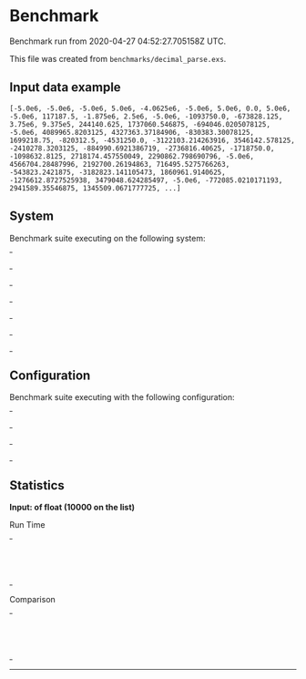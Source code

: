 # Benchmark

Benchmark run from 2020-04-27 04:52:27.705158Z UTC.

This file was created from `benchmarks/decimal_parse.exs`.

## Input data example

    [-5.0e6, -5.0e6, -5.0e6, 5.0e6, -4.0625e6, -5.0e6, 5.0e6, 0.0, 5.0e6, -5.0e6, 117187.5, -1.875e6, 2.5e6, -5.0e6, -1093750.0, -673828.125, 3.75e6, 9.375e5, 244140.625, 1737060.546875, -694046.0205078125, -5.0e6, 4089965.8203125, 4327363.37184906, -830383.30078125, 1699218.75, -820312.5, -4531250.0, -3122103.214263916, 3546142.578125, -2410278.3203125, -884990.6921386719, -2736816.40625, -1718750.0, -1098632.8125, 2718174.457550049, 2290862.798690796, -5.0e6, 4566704.28487996, 2192700.26194863, 716495.5275766263, -543823.2421875, -3182823.141105473, 1860961.9140625, -1276612.8727525938, 3479048.624285497, -5.0e6, -772085.0210171193, 2941589.35546875, 1345509.0671777725, ...]

## System

Benchmark suite executing on the following system:

<table style="width: 1%">
  <tr>
    <th style="width: 1%; white-space: nowrap">Operating System</th>
    <td>macOS</td>
  </tr><tr>
    <th style="white-space: nowrap">CPU Information</th>
    <td style="white-space: nowrap">Intel(R) Core(TM) i5-9600K CPU @ 3.70GHz</td>
  </tr><tr>
    <th style="white-space: nowrap">Number of Available Cores</th>
    <td style="white-space: nowrap">6</td>
  </tr><tr>
    <th style="white-space: nowrap">Available Memory</th>
    <td style="white-space: nowrap">32 GB</td>
  </tr><tr>
    <th style="white-space: nowrap">Elixir Version</th>
    <td style="white-space: nowrap">1.10.2</td>
  </tr><tr>
    <th style="white-space: nowrap">Erlang Version</th>
    <td style="white-space: nowrap">22.3.2</td>
  </tr>
</table>

## Configuration

Benchmark suite executing with the following configuration:

<table style="width: 1%">
  <tr>
    <th style="width: 1%">:time</th>
    <td style="white-space: nowrap">5 s</td>
  </tr><tr>
    <th>:parallel</th>
    <td style="white-space: nowrap">1</td>
  </tr><tr>
    <th>:warmup</th>
    <td style="white-space: nowrap">2 s</td>
  </tr>
</table>

## Statistics


__Input: of float (10000 on the list)__

Run Time
<table style="width: 1%">
  <tr>
    <th>Name</th>
    <th style="text-align: right">IPS</th>
    <th style="text-align: right">Average</th>
    <th style="text-align: right">Devitation</th>
    <th style="text-align: right">Median</th>
    <th style="text-align: right">99th&nbsp;%</th>
  </tr>
  <tr>
    <td style="white-space: nowrap">`Decimal.from_float/1`</td>
    <td style="white-space: nowrap; text-align: right">35.41</td>
    <td style="white-space: nowrap; text-align: right">28.24 ms</td>
    <td style="white-space: nowrap; text-align: right">±1.41%</td>
    <td style="white-space: nowrap; text-align: right">28.12 ms</td>
    <td style="white-space: nowrap; text-align: right">29.96 ms</td>
  </tr>
  <tr>
    <td style="white-space: nowrap">`Decimal.cast/1`</td>
    <td style="white-space: nowrap; text-align: right">35.15</td>
    <td style="white-space: nowrap; text-align: right">28.45 ms</td>
    <td style="white-space: nowrap; text-align: right">±2.22%</td>
    <td style="white-space: nowrap; text-align: right">28.25 ms</td>
    <td style="white-space: nowrap; text-align: right">31.39 ms</td>
  </tr>
</table>
Comparison
<table style="width: 1%">
  <tr>
    <th>Name</th>
    <th style="text-align: right">IPS</th>
    <th style="text-align: right">Slower</th>
  <tr>
    <td style="white-space: nowrap">`Decimal.from_float/1`</td>
    <td style="white-space: nowrap;text-align: right">35.41</td>
    <td>&nbsp;</td>
  </tr>
  <tr>
    <td style="white-space: nowrap">`Decimal.cast/1`</td>
    <td style="white-space: nowrap; text-align: right">35.15</td>
    <td style="white-space: nowrap; text-align: right">1.01x</td>
  </tr>
</table>
<hr/>
